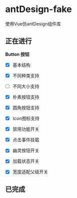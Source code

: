 # antDesign-fake
使用Vue仿antDesign组件库



## 正在进行

**Button 按钮**

* [x] 基本结构
* [x] 不同种类支持
* [ ] 不同大小支持
* [x] 朴素按钮支持
* [x] 圆角按钮支持
* [x] Icon图标支持
* [x] 禁用功能开关
* [x] 点击事件挂载
* [x] 幽灵按钮开关
* [x] 加载状态开关
* [x] 宽度适配父级开关



## 已完成

